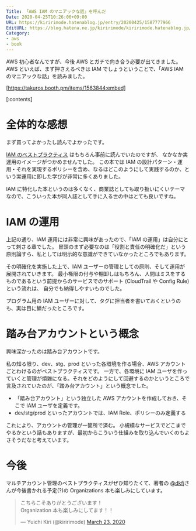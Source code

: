 ```yaml
---
Title: 「AWS IAM のマニアックな話」を呼んだ
Date: 2020-04-25T10:26:06+09:00
URL: https://kiririmode.hatenablog.jp/entry/20200425/1587777966
EditURL: https://blog.hatena.ne.jp/kiririmode/kiririmode.hatenablog.jp/atom/entry/26006613555834516
Category:
- aws
- book
---
```


AWS 初心者なんですが、今後 AWS とガチで向き合う必要が出てきました。
AWS といえば、まず押さえるべきは IAM でしょうということで、「AWS IAM のマニアックな話」を読みました。

[https://takuros.booth.pm/items/1563844:embed]

[:contents]

# 全体的な感想

まず買ってよかったし読んでよかったです。

[IAM のベストプラクティス](https://docs.aws.amazon.com/ja_jp/IAM/latest/UserGuide/best-practices.html) はもちろん事前に読んでいたのですが、
なかなか実運用のイメージがつかめませんでした。
この本では IAM の設計パターン・運用・それを実現するポリシーを含め、なるほどこのようにして実践するのか、という実運用に即した学びが非常に多くありました。

IAM に特化した本というのは多くなく、商業誌としても取り扱いにくいテーマなので、こういった本が同人誌として手に入る世の中はとても良いですね。

# IAM の運用

上記の通り、IAM 運用には非常に興味があったので、「IAM の運用」は自分にとって刺さる章でした。
冒頭のまず必要なのは「役割と責任の明確化だ」という原則論すら、私としては明示的な意識ができていなかったところでもあります。

その明確化を実施した上で、IAM ユーザーの管理としての原則、そして運用が展開されていきます。
最小権限の付与や棚卸しはもちろん、人間はミスをするものであるという前提からのサービスでのサポート (CloudTrail や Config Rule)という流れは、
自分でも納得しやすいものでした。

プログラム用の IAM ユーザーに対して、タグに担当者を書いておくというのも、実は目に鱗だったところです。

# 踏み台アカウントという概念

興味深かったのは踏み台アカウントです。

私の知る限り、dev、stg、prod といった各環境を作る場合、AWS アカウントごとわけるのがベストプラクティスです。
一方で、各環境に IAM ユーザを作っていくと管理が煩雑になる。それをどのようにして回避するのかというところで言及されていたのが、「踏み台アカウント」という概念でした。

- 「踏み台アカウント」という独立した AWS アカウントを作成しておき、そこで IAM ユーザを定義です。
- dev/stg/prod といったアカウントでは、IAM Role、ポリシーのみ定義する

これにより、アカウントの管理が一箇所で済む。
小規模なサービスでどこまでやるかという話もありますが、最初からこういう仕組みを取り込んでいくのもよさそうだなと考えています。

# 今後

マルチアカウント管理のベストプラクティスがぜひ知りたくて、著者の [@dkfj](https://twitter.com/dkfj)さんが今後書かれる予定(?)の Organizations 本も楽しみにしています。

<blockquote class="twitter-tweet"><p lang="ja" dir="ltr">こちらこそありがとうございます！<br>Organization 本も楽しみにしてます！！</p>&mdash; Yuichi Kiri (@kiririmode) <a href="https://twitter.com/kiririmode/status/1242064800688918529?ref_src=twsrc%5Etfw">March 23, 2020</a></blockquote> <script async src="https://platform.twitter.com/widgets.js" charset="utf-8"></script>

